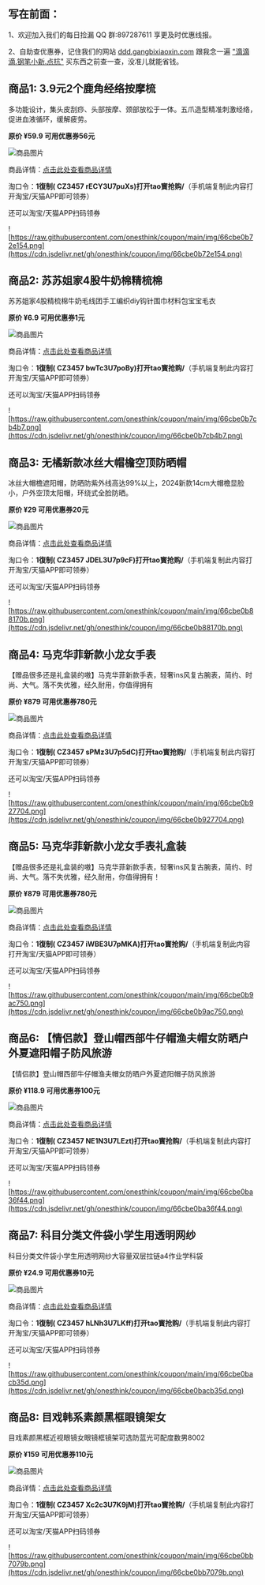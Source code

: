 ## 写在前面：

1、欢迎加入我们的每日捡漏 QQ 群:897287611 享更及时优惠线报。

2、自助查优惠券，记住我们的网站 [ddd.gangbixiaoxin.com](https://ddd.gangbixiaoxin.com) 跟我念一遍 ["滴滴滴.钢笔小新.点抗"](https://ddd.gangbixiaoxin.com) 买东西之前查一查，没准儿就能省钱。

## 商品1: 3.9元2个鹿角经络按摩梳

多功能设计，集头皮刮痧、头部按摩、颈部放松于一体。五爪造型精准刺激经络，促进血液循环，缓解疲劳。

**原价 ¥59.9 可用优惠券56元**

![商品图片](https://img.alicdn.com/i2/2214105532956/O1CN01Msxmpg1XhtkkIzSJC_!!2214105532956.jpg)

商品详情：[点击此处查看商品详情](https://s.click.taobao.com/t?e=m%3D2%26s%3Dj7ngyOaqTuBw4vFB6t2Z2ueEDrYVVa64yK8Cckff7TVRAdhuF14FMUi%2FmxKf%2FTZs5x%2BIUlGKNpXWbLW7uhxyboGvCrJWHk1%2FTyVl44vrPmd3miNKHWpinpVm%2FOAUUFw71qrpxiwMoCNxc1AtbZGVS%2BghVwDyIkPVTCRNoDlITfPNEPXytV9ALoS4zvCRUrquvpzdB6brDsEubbKRg1vaVFg1OwYf35gotGuQawv1ZFzNYaNGz6YWDq7DRoKxQ9lNrO9oDuEb5SobkJ5QxPS2Ci%2FKfJmqgrYAfWsUjZoD5RCo8Ww46%2Fg%2BYjzEbqfDtcNKDseal0NfMDXJpWvVCAyWdKJn5AyUbPoV&amp;union_lens=lensId:TAPI@1724637355@21468ad9_1210_1918c659e0f_91ee@01)

淘口令：**1復制( CZ3457 rECY3U7puXs)打开tao寳抢购/**（手机端复制此内容打开淘宝/天猫APP即可领券）</p>

还可以淘宝/天猫APP扫码领券

![https://raw.githubusercontent.com/onesthink/coupon/main/img/66cbe0b72e154.png](https://cdn.jsdelivr.net/gh/onesthink/coupon/img/66cbe0b72e154.png)

## 商品2: 苏苏姐家4股牛奶棉精梳棉

苏苏姐家4股精梳棉牛奶毛线团手工编织diy钩针围巾材料包宝宝毛衣

**原价 ¥6.9 可用优惠券1元**

![商品图片](https://img.alicdn.com/bao/uploaded/i1/2854819307/O1CN01VtAD3p2IcexD5D72z_!!2854819307.jpg)

商品详情：[点击此处查看商品详情](https://s.click.taobao.com/t?e=m%3D2%26s%3D8a6dlx2enZBw4vFB6t2Z2ueEDrYVVa64XoO8tOebS%2BdRAdhuF14FMUi%2FmxKf%2FTZslovu%2FCElQOvWbLW7uhxyboGvCrJWHk1%2FTyVl44vrPmd3miNKHWpinpVm%2FOAUUFw71qrpxiwMoCNxc1AtbZGVS1IqhXUJ2HTjr390byz%2FfUMLZMqoQW%2BfuB6GmlJyRiVT7BfdswsxNN5yDeSQ2DPR%2FSu9Bj5m29%2FAYiw%2FzSLf%2BI6sx922SfjrkdrfShvpSlVU%2FVmSlb36VLMbkJ5QxPS2CrcptMUPpmuAlrTvGJ2wMAjApieTXRnM7gdB%2FsHlecE1xiXvDf8DaRs%3D&amp;union_lens=lensId:TAPI@1724637357@213f7fa2_1239_1918c65a5c1_68b4@01)

淘口令：**1復制( CZ3457 bwTc3U7poBy)打开tao寳抢购/**（手机端复制此内容打开淘宝/天猫APP即可领券）</p>

还可以淘宝/天猫APP扫码领券

![https://raw.githubusercontent.com/onesthink/coupon/main/img/66cbe0b7cb4b7.png](https://cdn.jsdelivr.net/gh/onesthink/coupon/img/66cbe0b7cb4b7.png)

## 商品3: 无橘新款冰丝大帽檐空顶防晒帽

冰丝大帽檐遮阳帽，防晒防紫外线高达99%以上，2024新款14cm大帽檐显脸小，户外空顶太阳帽，环绕式全脸防晒。

**原价 ¥29 可用优惠券20元**

![商品图片](https://img.alicdn.com/imgextra/i3/752144829/O1CN011F27IE1lXjZgaboDx_!!752144829.jpg)

商品详情：[点击此处查看商品详情](https://s.click.taobao.com/t?e=m%3D2%26s%3DASZN70mbkp9w4vFB6t2Z2ueEDrYVVa64yK8Cckff7TVRAdhuF14FMUi%2FmxKf%2FTZsMMgx22UI05bWbLW7uhxyboGvCrJWHk1%2FTyVl44vrPmd3miNKHWpinpVm%2FOAUUFw71qrpxiwMoCNxc1AtbZGVSxfYrr4b7udZAyIB2jQEBrjNEPXytV9ALoS4zvCRUrquvpzdB6brDsGVAN8FSC82fltieNumjjfLLCYa0ZUEi3bhNSk3dFRRDZcLkylhs6J%2FF7nBbMeO6RBTU1UpnLcQJ9kYvQZuIwx3oGeIQL4Fi9GfrpWy4G26ECFmTn7CxevohgcbUccTft%2B228n1ngbVmA%3D%3D&amp;union_lens=lensId:TAPI@1724637358@2107155a_1228_1918c65ab89_9646@01)

淘口令：**1復制( CZ3457 JDEL3U7p9cF)打开tao寳抢购/**（手机端复制此内容打开淘宝/天猫APP即可领券）</p>

还可以淘宝/天猫APP扫码领券

![https://raw.githubusercontent.com/onesthink/coupon/main/img/66cbe0b88170b.png](https://cdn.jsdelivr.net/gh/onesthink/coupon/img/66cbe0b88170b.png)

## 商品4: 马克华菲新款小龙女手表

【赠品很多还是礼盒装的嗷】马克华菲新款手表，轻奢ins风复古腕表，简约、时尚、大气。落不失优雅，经久耐用，你值得拥有

**原价 ¥879 可用优惠券780元**

![商品图片](https://img.alicdn.com/i1/2201227987016/O1CN01stpLoi21hNlHc6WFC_!!2201227987016.jpg)

商品详情：[点击此处查看商品详情](https://s.click.taobao.com/t?e=m%3D2%26s%3DKauGckanuOxw4vFB6t2Z2ueEDrYVVa64yK8Cckff7TVRAdhuF14FMd1QuXnD7k2OJ1gyddu7kN%2FWbLW7uhxyboGvCrJWHk1%2FTyVl44vrPmd3miNKHWpinpVm%2FOAUUFw71qrpxiwMoCNxc1AtbZGVSzt2kwGwsDRIyrA6ez1Zx7XNEPXytV9ALoS4zvCRUrquhl0bDI17EEeVUL25vUjUzP%2BUTbjjLXyBcx3ty4EyyLBPqfip2%2FQ7%2Bc4VsBnGsAOcvCVY1pXl4WgbkJ5QxPS2Ci%2FKfJmqgrYAfWsUjZoD5RCn%2FOf3xGNXbvAAp4Jo1XGoDseal0NfMDXJpWvVCAyWdKJn5AyUbPoV&amp;union_lens=lensId:TAPI@1724637360@2150931d_11f8_1918c65b0f1_42b6@01)

淘口令：**1復制( CZ3457 sPMz3U7p5dC)打开tao寳抢购/**（手机端复制此内容打开淘宝/天猫APP即可领券）</p>

还可以淘宝/天猫APP扫码领券

![https://raw.githubusercontent.com/onesthink/coupon/main/img/66cbe0b927704.png](https://cdn.jsdelivr.net/gh/onesthink/coupon/img/66cbe0b927704.png)

## 商品5: 马克华菲新款小龙女手表礼盒装

【赠品很多还是礼盒装的嗷】马克华菲新款手表，轻奢ins风复古腕表，简约、时尚、大气。落不失优雅，经久耐用，你值得拥有！

**原价 ¥879 可用优惠券780元**

![商品图片](https://img.alicdn.com/i1/2201227987016/O1CN014wuf1s21hNlCHJnGk_!!2201227987016.jpg)

商品详情：[点击此处查看商品详情](https://s.click.taobao.com/t?e=m%3D2%26s%3DJ8i3wwZ6rgNw4vFB6t2Z2ueEDrYVVa64yK8Cckff7TVRAdhuF14FMd1QuXnD7k2ORitN3%2FurF3zWbLW7uhxyboGvCrJWHk1%2FTyVl44vrPmd3miNKHWpinpVm%2FOAUUFw71qrpxiwMoCNxc1AtbZGVSzt2kwGwsDRIyrA6ez1Zx7XNEPXytV9ALoS4zvCRUrqu0uImDI4kZlby6nXkL9gcEbIkAC3%2F7RnwDFkmnvKpzX2G7%2BI5JBbNNJPstK5KgtM8YXhojpKsj2cbkJ5QxPS2Ci%2FKfJmqgrYAfWsUjZoD5RBtSSOzPlJvBpK5W5JXgtoLDseal0NfMDXJpWvVCAyWdKJn5AyUbPoV&amp;union_lens=lensId:TAPI@1724637361@212c71b7_1e6e_1918c65b701_e5a4@01)

淘口令：**1復制( CZ3457 iWBE3U7pMKA)打开tao寳抢购/**（手机端复制此内容打开淘宝/天猫APP即可领券）</p>

还可以淘宝/天猫APP扫码领券

![https://raw.githubusercontent.com/onesthink/coupon/main/img/66cbe0b9ac750.png](https://cdn.jsdelivr.net/gh/onesthink/coupon/img/66cbe0b9ac750.png)

## 商品6: 【情侣款】登山帽西部牛仔帽渔夫帽女防晒户外夏遮阳帽子防风旅游

【情侣款】登山帽西部牛仔帽渔夫帽女防晒户外夏遮阳帽子防风旅游

**原价 ¥118.9 可用优惠券100元**

![商品图片](https://img.alicdn.com/bao/uploaded/i3/2209735516606/O1CN019ui8l51yfbOVwu668_!!2209735516606.jpg)

商品详情：[点击此处查看商品详情](https://s.click.taobao.com/t?e=m%3D2%26s%3DXApOEImfA8xw4vFB6t2Z2ueEDrYVVa64XoO8tOebS%2BdRAdhuF14FMd1QuXnD7k2Ot4hWD5k2kjPWbLW7uhxyboGvCrJWHk1%2FTyVl44vrPmd3miNKHWpinpVm%2FOAUUFw71qrpxiwMoCNxc1AtbZGVS%2FMKSsBtch8N5Q8Ngj2EIVzNEPXytV9ALoS4zvCRUrqueqXerYZjALLy6sb3IQtl5c%2BYaeYvMHfd4d2HaKTnnCZpfPNzTrc3Dv7HDuHOCuYYdGWkvmnrkucbkJ5QxPS2Ci%2FKfJmqgrYAfWsUjZoD5RBv4B6fqvUDRR8KeZ3vupfrDseal0NfMDXJpWvVCAyWdKJn5AyUbPoV&amp;union_lens=lensId:TAPI@1724637363@213c42f6_1267_1918c65bc85_70fa@01)

淘口令：**1復制( CZ3457 NE1N3U7LEzt)打开tao寳抢购/**（手机端复制此内容打开淘宝/天猫APP即可领券）</p>

还可以淘宝/天猫APP扫码领券

![https://raw.githubusercontent.com/onesthink/coupon/main/img/66cbe0ba36f44.png](https://cdn.jsdelivr.net/gh/onesthink/coupon/img/66cbe0ba36f44.png)

## 商品7: 科目分类文件袋小学生用透明网纱

科目分类文件袋小学生用透明网纱大容量双层拉链a4作业学科袋

**原价 ¥24.9 可用优惠券10元**

![商品图片](https://img.alicdn.com/bao/uploaded/i1/2207316831961/O1CN01DrYZwS1QMBfadldN1_!!0-item_pic.jpg)

商品详情：[点击此处查看商品详情](https://s.click.taobao.com/t?e=m%3D2%26s%3DLfVnPWROYKdw4vFB6t2Z2ueEDrYVVa64yK8Cckff7TVRAdhuF14FMd1QuXnD7k2Oxq3IhSJN6GTWbLW7uhxyboGvCrJWHk1%2FTyVl44vrPmd3miNKHWpinpVm%2FOAUUFw71qrpxiwMoCNxc1AtbZGVS67dPKJQo6FizH%2B5ivCoZArNEPXytV9ALoS4zvCRUrquhl0bDI17EEd9sehbrHaTuL9A5cdCKLIMlA3tol6JcWc%2BLqGYBnSQzntBPtUPtpzU9YFhnLCbkY0bkJ5QxPS2Ci%2FKfJmqgrYAfWsUjZoD5RDThFETtcLEDArP%2BdDhUUfuDseal0NfMDXJpWvVCAyWdKJn5AyUbPoV&amp;union_lens=lensId:TAPI@1724637364@212ce176_124f_1918c65c293_66fd@01)

淘口令：**1復制( CZ3457 hLNh3U7LKff)打开tao寳抢购/**（手机端复制此内容打开淘宝/天猫APP即可领券）</p>

还可以淘宝/天猫APP扫码领券

![https://raw.githubusercontent.com/onesthink/coupon/main/img/66cbe0bacb35d.png](https://cdn.jsdelivr.net/gh/onesthink/coupon/img/66cbe0bacb35d.png)

## 商品8: 目戏韩系素颜黑框眼镜架女

目戏素颜黑框近视眼镜女眼镜框镜架可选防蓝光可配度数男8002

**原价 ¥159 可用优惠券110元**

![商品图片](https://img.alicdn.com/bao/uploaded/i3/746173362/O1CN01G9GoBi1ahqYLm0Hpl_!!0-item_pic.jpg)

商品详情：[点击此处查看商品详情](https://s.click.taobao.com/t?e=m%3D2%26s%3DSrzzqqlbaVFw4vFB6t2Z2ueEDrYVVa64yK8Cckff7TVRAdhuF14FMd1QuXnD7k2O1aH1Hk3GeOjWbLW7uhxyboGvCrJWHk1%2FTyVl44vrPmd3miNKHWpinpVm%2FOAUUFw71qrpxiwMoCNxc1AtbZGVSye%2BgqOUepI8XIS2PSwJ5QuMHuv7RoNv0Q0jFsbsQ7KWGiyS0VGo4deLLO4%2BORtEWQMub2DtlEzd%2B3PsGDaIj4Dj5B%2FtwVIm2WaVe583Vw4LlbRMz6GTKAYZjQKfJ2UQf03O4wtQ3K90XXhKrcBJdMyUIKViVzS%2BSpyVElu56x44X0%2B3obhRTo5xKmPmpIKZsA%3D%3D&amp;union_lens=lensId:TAPI@1724637366@21082093_0e03_1918c65c8d3_2991@01)

淘口令：**1復制( CZ3457 Xc2c3U7K9jM)打开tao寳抢购/**（手机端复制此内容打开淘宝/天猫APP即可领券）</p>

还可以淘宝/天猫APP扫码领券

![https://raw.githubusercontent.com/onesthink/coupon/main/img/66cbe0bb7079b.png](https://cdn.jsdelivr.net/gh/onesthink/coupon/img/66cbe0bb7079b.png)

